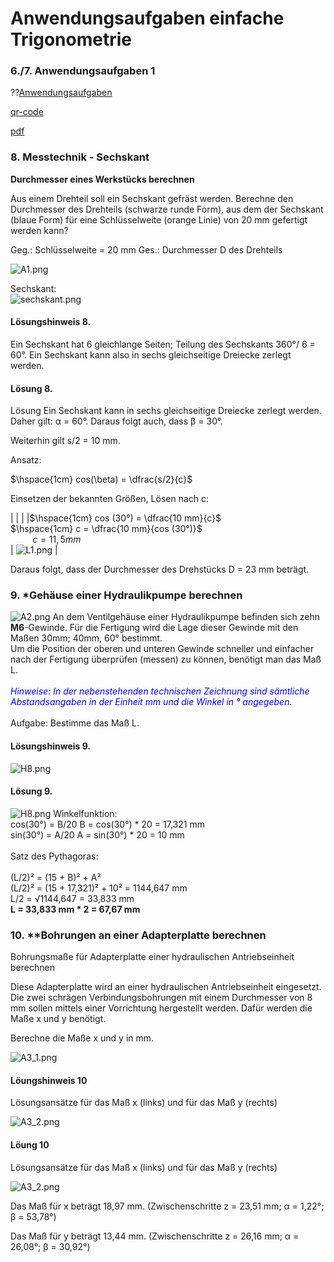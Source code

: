 <!--
author: Christian Golnik

language: de

link: https://gist.githubusercontent.com/andre-dietrich/3c69f68b2c4d80c8c6eb177229ae1ae8/raw/31cde15c4a7f3c2eda7d5ebdea440205f366acad/hideCircle.css

narrator: Ukrainian Female
-->

# Anwendungsaufgaben einfache Trigonometrie

### 6./7. Anwendungsaufgaben 1

??[Anwendungsaufgaben](https://diversewolken.ddns.net/nextcloud/index.php/s/KxStZES6TfN2cY5)

[qr-code](https://diversewolken.ddns.net/nextcloud/index.php/s/KxStZES6TfN2cY5)

[pdf](https://diversewolken.ddns.net/nextcloud/index.php/s/KxStZES6TfN2cY5)

### 8. Messtechnik - Sechskant

__Durchmesser eines Werkstücks berechnen__

Aus einem Drehteil soll ein Sechskant gefräst werden. Berechne den Durchmesser des Drehteils (schwarze runde Form), aus dem der Sechskant (blaue Form) für eine Schlüsselweite (orange Linie) von 20 mm gefertigt werden kann?

Geg.: Schlüsselweite = 20 mm
Ges.:	Durchmesser D des Drehteils

![A1.png](https://diversewolken.ddns.net/nextcloud/index.php/s/4BFW3SLYQjJdcrk/download)

Sechskant:<br> ![sechskant.png](https://diversewolken.ddns.net/nextcloud/index.php/s/C9QsrZyRHt7CsRL/download)

#### Lösungshinweis 8.
Ein Sechskant hat 6 gleichlange Seiten; Teilung des Sechskants 360°/ 6 = 60°. Ein Sechskant kann also in sechs gleichseitige Dreiecke zerlegt werden.

#### Lösung 8.

Lösung
Ein Sechskant kann in sechs gleichseitige Dreiecke zerlegt werden. Daher gilt: α = 60°. Daraus folgt auch, dass β = 30°. 

Weiterhin gilt s/2 = 10 mm. 

Ansatz:

$\hspace{1cm} cos(\beta) 	= \dfrac{s/2}{c}$

Einsetzen der bekannten Größen, Lösen nach c:

| | |
|$\hspace{1cm} cos (30°)	= \dfrac{10 mm}{c}$ <br> $\hspace{1cm} c	= \dfrac{10 mm}{cos (30°)}$ <br> $\hspace{1cm} c 	= 11,5 mm$ <br> | ![L1.png](https://diversewolken.ddns.net/nextcloud/index.php/s/r29cB5Ro6Rj3mDD/download)  | 

Daraus folgt, dass der Durchmesser des Drehstücks D = 23 mm beträgt.

### 9. *Gehäuse einer Hydraulikpumpe  berechnen

![A2.png](https://diversewolken.ddns.net/nextcloud/index.php/s/tZME7pRmRxXScEG/download) An dem Ventilgehäuse einer Hydraulikpumpe befinden sich zehn __M6__-Gewinde. Für die Fertigung wird die Lage dieser Gewinde mit den Maßen 30mm; 40mm, 60° bestimmt. <br> Um die Position der oberen und unteren Gewinde schneller und einfacher nach der Fertigung überprüfen (messen) zu können, benötigt man das Maß L. <br> <br>
<span style="color:blue">_Hinweise: In der nebenstehenden technischen Zeichnung sind sämtliche Abstandsangaben in der Einheit mm und die Winkel in ° angegeben._</span> <br> <br>
Aufgabe: Bestimme das Maß L.

#### Lösungshinweis 9.

![H8.png](https://diversewolken.ddns.net/nextcloud/index.php/s/WaQCiHrbyr3oTee/download)


#### Lösung 9.
![H8.png](https://diversewolken.ddns.net/nextcloud/index.php/s/WaQCiHrbyr3oTee/download) Winkelfunktion:<br>
cos(30°) = B/20		B = cos(30°) * 20 = 17,321 mm <br>
sin(30°) = A/20		A = sin(30°) * 20 = 10 mm <br> <br>
Satz des Pythagoras: <br> <br>
(L/2)² = (15 + B)² + A² <br>
(L/2)² = (15 + 17,321)² + 10² = 1144,647 mm <br>
L/2 = √1144,647 = 33,833 mm <br>
__L = 33,833 mm * 2 = 67,67 mm__

### 10. **Bohrungen an einer Adapterplatte berechnen

Bohrungsmaße für Adapterplatte einer hydraulischen Antriebseinheit berechnen

Diese Adapterplatte wird an einer hydraulischen Antriebseinheit eingesetzt. Die zwei schrägen Verbindungsbohrungen mit einem Durchmesser von 8 mm sollen mittels einer Vorrichtung hergestellt werden. Dafür werden die Maße x und y benötigt.

Berechne die Maße x und y in mm.

![A3_1.png](https://diversewolken.ddns.net/nextcloud/index.php/s/seRQ9owjofLwTBP/download)

#### Löungshinweis 10

Lösungsansätze für das Maß x (links) und für das Maß y (rechts)

![A3_2.png](https://diversewolken.ddns.net/nextcloud/index.php/s/Crnd2t4TSnLR4mG/download)

#### Löung 10

Lösungsansätze für das Maß x (links) und für das Maß y (rechts)

![A3_2.png](https://diversewolken.ddns.net/nextcloud/index.php/s/Crnd2t4TSnLR4mG/download)

Das Maß für x beträgt 18,97 mm.
(Zwischenschritte z = 23,51 mm; α = 1,22°; β = 53,78°)

Das Maß für y beträgt 13,44 mm.
(Zwischenschritte z = 26,16 mm; α = 26,08°; β = 30,92°)